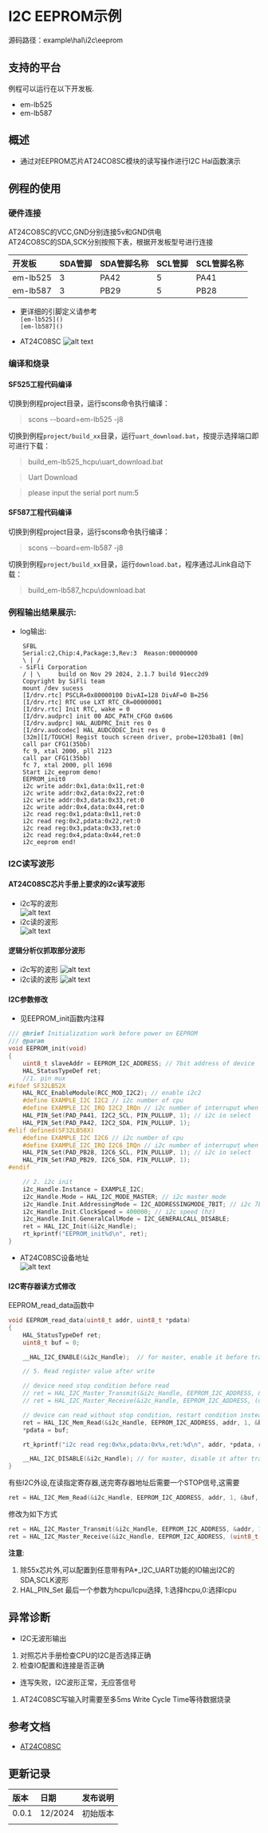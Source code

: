 # I2C EEPROM示例
源码路径：example\hal\i2c\eeprom
## 支持的平台
例程可以运行在以下开发板.
* em-lb525
* em-lb587

## 概述
* 通过对EEPROM芯片AT24CO8SC模块的读写操作进行I2C Hal函数演示

## 例程的使用

### 硬件连接
AT24CO8SC的VCC,GND分别连接5v和GND供电\
AT24CO8SC的SDA,SCK分别按照下表，根据开发板型号进行连接

|开发板    |SDA管脚|SDA管脚名称|SCL管脚|SCL管脚名称|
|:---     |:---    |:---     |:---   |:---      |
|em-lb525 |3       |PA42     |5      |PA41      |
|em-lb587 |3       |PB29     |5      |PB28      |

* 更详细的引脚定义请参考\
`[em-lb525]()`\
`[em-lb587]()`

* AT24C08SC
![alt text](assets/at24c08sc.png)


### 编译和烧录
#### SF525工程代码编译
切换到例程project目录，运行scons命令执行编译：

> scons --board=em-lb525 -j8

切换到例程`project/build_xx`目录，运行`uart_download.bat`，按提示选择端口即可进行下载：

> build_em-lb525_hcpu\uart_download.bat

>Uart Download

>please input the serial port num:5

#### SF587工程代码编译
切换到例程project目录，运行scons命令执行编译：

> scons --board=em-lb587 -j8

切换到例程`project/build_xx`目录，运行`download.bat`，程序通过JLink自动下载：

> build_em-lb587_hcpu\download.bat


### 例程输出结果展示:
* log输出:
```
    SFBL
    Serial:c2,Chip:4,Package:3,Rev:3  Reason:00000000
    \ | /
   - SiFli Corporation
    / | \     build on Nov 29 2024, 2.1.7 build 91ecc2d9
    Copyright by SiFli team
    mount /dev sucess
    [I/drv.rtc] PSCLR=0x80000100 DivAI=128 DivAF=0 B=256
    [I/drv.rtc] RTC use LXT RTC_CR=00000001
    [I/drv.rtc] Init RTC, wake = 0
    [I/drv.audprc] init 00 ADC_PATH_CFG0 0x606
    [I/drv.audprc] HAL_AUDPRC_Init res 0
    [I/drv.audcodec] HAL_AUDCODEC_Init res 0
    [32m][I/TOUCH] Regist touch screen driver, probe=1203ba81 [0m]
    call par CFG1(35bb)
    fc 9, xtal 2000, pll 2123
    call par CFG1(35bb)
    fc 7, xtal 2000, pll 1698
    Start i2c_eeprom demo!
    EEPROM_init0
    i2c write addr:0x1,data:0x11,ret:0
    i2c write addr:0x2,data:0x22,ret:0
    i2c write addr:0x3,data:0x33,ret:0
    i2c write addr:0x4,data:0x44,ret:0
    i2c read reg:0x1,pdata:0x11,ret:0
    i2c read reg:0x2,pdata:0x22,ret:0
    i2c read reg:0x3,pdata:0x33,ret:0
    i2c read reg:0x4,pdata:0x44,ret:0
    i2c_eeprom end!
```
### I2C读写波形
#### AT24C08SC芯片手册上要求的i2c读写波形
* i2c写的波形\
![alt text](assets/i2c_byte_write.png)
* i2c读的波形\
![alt text](assets/i2c_random_read.png)
#### 逻辑分析仪抓取部分波形
* i2c写的波形
![alt text](assets/i2c_w.png)
* i2c读的波形
![alt text](assets/i2c_r.png)
#### I2C参数修改
* 见EEPROM_init函数内注释
```c
/// @brief Initialization work before power on EEPROM 
/// @param  
void EEPROM_init(void)
{
    uint8_t slaveAddr = EEPROM_I2C_ADDRESS; // 7bit address of device
    HAL_StatusTypeDef ret;
    //1. pin mux
#ifdef SF32LB52X
    HAL_RCC_EnableModule(RCC_MOD_I2C2); // enable i2c2 
    #define EXAMPLE_I2C I2C2 // i2c number of cpu
    #define EXAMPLE_I2C_IRQ I2C2_IRQn // i2c number of interruput when using interrupte mode 
    HAL_PIN_Set(PAD_PA41, I2C2_SCL, PIN_PULLUP, 1); // i2c io select
    HAL_PIN_Set(PAD_PA42, I2C2_SDA, PIN_PULLUP, 1);
#elif defined(SF32LB58X)
    #define EXAMPLE_I2C I2C6 // i2c number of cpu
    #define EXAMPLE_I2C_IRQ I2C6_IRQn // i2c number of interruput when using interrupte mode 
    HAL_PIN_Set(PAD_PB28, I2C6_SCL, PIN_PULLUP, 1); // i2c io select
    HAL_PIN_Set(PAD_PB29, I2C6_SDA, PIN_PULLUP, 1);
#endif

    // 2. i2c init
    i2c_Handle.Instance = EXAMPLE_I2C;
    i2c_Handle.Mode = HAL_I2C_MODE_MASTER; // i2c master mode
    i2c_Handle.Init.AddressingMode = I2C_ADDRESSINGMODE_7BIT; // i2c 7bits device address mode
    i2c_Handle.Init.ClockSpeed = 400000; // i2c speed (hz)
    i2c_Handle.Init.GeneralCallMode = I2C_GENERALCALL_DISABLE;
    ret = HAL_I2C_Init(&i2c_Handle);
    rt_kprintf("EEPROM_init%d\n", ret);
}
```
* AT24C08SC设备地址\
![alt text](assets/at24c08sc_device_address.png)


#### I2C寄存器读方式修改
EEPROM_read_data函数中
```c
void EEPROM_read_data(uint8_t addr, uint8_t *pdata)
{
    HAL_StatusTypeDef ret;
    uint8_t buf = 0;

    __HAL_I2C_ENABLE(&i2c_Handle);  // for master, enable it before transmit

    // 5. Read register value after write

    // device need stop condition before read
    // ret = HAL_I2C_Master_Transmit(&i2c_Handle, EEPROM_I2C_ADDRESS, &addr, 1, 1000);
    // ret = HAL_I2C_Master_Receive(&i2c_Handle, EEPROM_I2C_ADDRESS, (uint8_t *)pdata, 2, 1000);

    // device can read without stop condition, restart condition instead
    ret = HAL_I2C_Mem_Read(&i2c_Handle, EEPROM_I2C_ADDRESS, addr, 1, &buf, 2, 1000);
    *pdata = buf;

    rt_kprintf("i2c read reg:0x%x,pdata:0x%x,ret:%d\n", addr, *pdata, ret);

    __HAL_I2C_DISABLE(&i2c_Handle); // for master, disable it after transmit to reduce error status
}
```
有些I2C外设,在读指定寄存器,送完寄存器地址后需要一个STOP信号,这需要
```c
ret = HAL_I2C_Mem_Read(&i2c_Handle, EEPROM_I2C_ADDRESS, addr, 1, &buf, 2, 1000);
```
修改为如下方式
```c
ret = HAL_I2C_Master_Transmit(&i2c_Handle, EEPROM_I2C_ADDRESS, &addr, 1, 1000);
ret = HAL_I2C_Master_Receive(&i2c_Handle, EEPROM_I2C_ADDRESS, (uint8_t *)pdata, 2, 1000);
```

**注意**: 
1. 除55x芯片外,可以配置到任意带有PA*_I2C_UART功能的IO输出I2C的SDA,SCLK波形
2.  HAL_PIN_Set 最后一个参数为hcpu/lcpu选择, 1:选择hcpu,0:选择lcpu 
## 异常诊断
* I2C无波形输出
1. 对照芯片手册检查CPU的I2C是否选择正确
2. 检查IO配置和连接是否正确
* 连写失败，I2C波形正常，无应答信号
1. AT24C08SC写输入时需要至多5ms Write Cycle Time等待数据烧录 



## 参考文档
* [AT24C08SC](./assets/at24c02sc.pdf)

## 更新记录
|版本  |日期    |发布说明 |
|:---  |:---    |:---    |
|0.0.1 |12/2024 |初始版本 |
|      |        |        |
